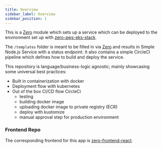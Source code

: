 ```yaml
---
title: Overview
sidebar_label: Overview
sidebar_position: 1
---
```


This is a [Zero][zero] module which sets up a
service which can be deployed to the environment set up with [zero-aws-eks-stack][zero-infra].

The `/templates` folder is meant to be filled in via [Zero][zero] and results in Simple Node.js Service with a status endpoint. It also contains a simple CircleCI pipeline which defines how to build and deploy the service.

This repository is language/business-logic agnostic; mainly showcasing some universal best practices:
- Built in containerization with docker
- Deployment flow with kubernetes
- Out of the box CI/CD flow CircleCi
  - testing
  - building docker image
  - uploading docker image to private registry (ECR)
  - deploy with kustomize
  - manual approval step for production environment


### Frontend Repo

The corresponding frontend for this app is [zero-frontend-react].


<!-- Links -->
[zero]: https://github.com/commitdev/zero
[zero-infra]: https://github.com/commitdev/zero-aws-eks-stack
[zero-frontend-react]: https://github.com/commitdev/zero-frontend-react
